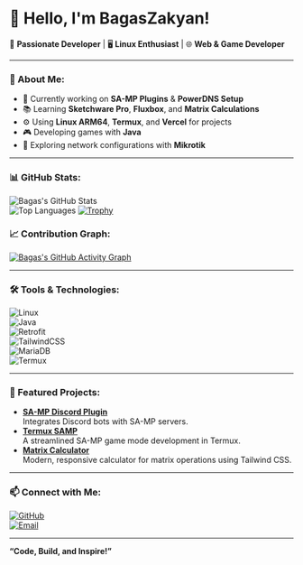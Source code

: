 # 👋 Hello, I'm BagasZakyan!  

🎯 **Passionate Developer** | 🖥️ **Linux Enthusiast** | 🌐 **Web & Game Developer**  

---

### 🧾 About Me:
- 🔭 Currently working on **SA-MP Plugins** & **PowerDNS Setup**  
- 📚 Learning **Sketchware Pro**, **Fluxbox**, and **Matrix Calculations**  
- ⚙️ Using **Linux ARM64**, **Termux**, and **Vercel** for projects  
- 🎮 Developing games with **Java**  
- 🌱 Exploring network configurations with **Mikrotik**  

---

### 📊 GitHub Stats:  
![Bagas's GitHub Stats](https://github-readme-stats.vercel.app/api?username=NathanKanaeru&show_icons=true&theme=radical)  
![Top Languages](https://github-readme-stats.vercel.app/api/top-langs/?username=NathanKanaeru&layout=compact&theme=radical) 
[![Trophy](https://github-profile-trophy.vercel.app/?username=NathanKanaeru&theme=onedark)](https://github.com/ryo-ma/github-profile-trophy)


### 📈 Contribution Graph:
[![Bagas's GitHub Activity Graph](https://github-readme-activity-graph.vercel.app/graph?username=NathanKanaeru&theme=react-dark&hide_border=true)](https://github.com/ashutosh00710/github-readme-activity-graph)  


---

### 🛠️ Tools & Technologies:  
![Linux](https://img.shields.io/badge/Linux-FCC624?style=for-the-badge&logo=linux&logoColor=black)  
![Java](https://img.shields.io/badge/Java-ED8B00?style=for-the-badge&logo=java&logoColor=white)  
![Retrofit](https://img.shields.io/badge/Retrofit-007396?style=for-the-badge&logo=retrofit&logoColor=white)  
![TailwindCSS](https://img.shields.io/badge/TailwindCSS-38B2AC?style=for-the-badge&logo=tailwind-css&logoColor=white)  
![MariaDB](https://img.shields.io/badge/MariaDB-003545?style=for-the-badge&logo=mariadb&logoColor=white)  
![Termux](https://img.shields.io/badge/Termux-000000?style=for-the-badge&logo=linux&logoColor=white)  

---

### 🌟 Featured Projects:  
- [**SA-MP Discord Plugin**](https://github.com/bagaszakyan/samp-discord-plugin)  
  Integrates Discord bots with SA-MP servers.  
- [**Termux SAMP**](https://github.com/bagaszakyan/termuxsamp)  
  A streamlined SA-MP game mode development in Termux.  
- [**Matrix Calculator**](https://github.com/bagaszakyan/matrix-calculator)  
  Modern, responsive calculator for matrix operations using Tailwind CSS.  

---

### 📫 Connect with Me:  
[![GitHub](https://img.shields.io/badge/GitHub-100000?style=for-the-badge&logo=github&logoColor=white)](https://github.com/bagaszakyan)  
[![Email](https://img.shields.io/badge/Email-D14836?style=for-the-badge&logo=gmail&logoColor=white)](mailto:your_email@example.com)  

---

**“Code, Build, and Inspire!”**
